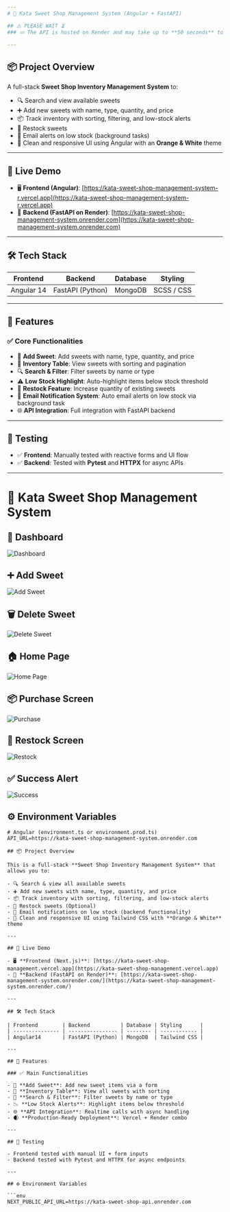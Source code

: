 ```yaml
---
# 🍬 Kata Sweet Shop Management System (Angular + FastAPI)

## ⚠️ PLEASE WAIT ⏳
### 💤 The API is hosted on Render and may take up to **50 seconds** to wake up after inactivity. Please be patient while waiting for responses.

---
```


## 📦 Project Overview

A full-stack **Sweet Shop Inventory Management System** to:

- 🔍 Search and view available sweets
- ➕ Add new sweets with name, type, quantity, and price
- 📦 Track inventory with sorting, filtering, and low-stock alerts
- 🔁 Restock sweets
- 📩 Email alerts on low stock (background tasks)
- 🎨 Clean and responsive UI using Angular with an **Orange & White** theme

---

## 🚀 Live Demo

- 🖥️ **Frontend (Angular)**: [https://kata-sweet-shop-management-system-r.vercel.app](https://kata-sweet-shop-management-system-r.vercel.app)
- 🧠 **Backend (FastAPI on Render)**: [https://kata-sweet-shop-management-system.onrender.com](https://kata-sweet-shop-management-system.onrender.com)

---

## 🛠 Tech Stack

| Frontend   | Backend          | Database | Styling    |
| ---------- | ---------------- | -------- | ---------- |
| Angular 14 | FastAPI (Python) | MongoDB  | SCSS / CSS |

---

## 📁 Features

### ✅ Core Functionalities

- 🧁 **Add Sweet**: Add sweets with name, type, quantity, and price
- 📃 **Inventory Table**: View sweets with sorting and pagination
- 🔍 **Search & Filter**: Filter sweets by name or type
- ⚠️ **Low Stock Highlight**: Auto-highlight items below stock threshold
- 🔄 **Restock Feature**: Increase quantity of existing sweets
- 📩 **Email Notification System**: Auto email alerts on low stock via background task
- 🌐 **API Integration**: Full integration with FastAPI backend

---

## 🧪 Testing

- ✅ **Frontend**: Manually tested with reactive forms and UI flow
- ✅ **Backend**: Tested with **Pytest** and **HTTPX** for async APIs

---

# 🍬 Kata Sweet Shop Management System

## 🧁 Dashboard
![Dashboard](./assets/Dashboard.png)

## ➕ Add Sweet
![Add Sweet](./assets/addSweet.png)

## 🗑️ Delete Sweet
![Delete Sweet](./assets/Delete%20Sweet.png)

## 🏠 Home Page
![Home Page](./assets/HomePage.png)

## 📦 Purchase Screen
![Purchase](./assets/Purchase.png)

## 🔁 Restock Screen
![Restock](./assets/Restock.png)

## ✅ Success Alert
![Success](./assets/Success.png)


## ⚙️ Environment Variables

```env
# Angular (environment.ts or environment.prod.ts)
API_URL=https://kata-sweet-shop-management-system.onrender.com

## 📦 Project Overview

This is a full-stack **Sweet Shop Inventory Management System** that allows you to:

- 🔍 Search & view all available sweets
- ➕ Add new sweets with name, type, quantity, and price
- 📦 Track inventory with sorting, filtering, and low-stock alerts
- 🔁 Restock sweets (Optional)
- 📩 Email notifications on low stock (backend functionality)
- 🎨 Clean and responsive UI using Tailwind CSS with **Orange & White** theme

---

## 🚀 Live Demo

- 🖥️ **Frontend (Next.js)**: [https://kata-sweet-shop-management.vercel.app](https://kata-sweet-shop-management.vercel.app)
- 🧠 **Backend (FastAPI on Render)**: [https://kata-sweet-shop-management-system.onrender.com/](https://kata-sweet-shop-management-system.onrender.com/)

---

## 🛠 Tech Stack

| Frontend        | Backend          | Database | Styling      |
| --------------- | ---------------- | -------- | ------------ |
| Angular14       | FastAPI (Python) | MongoDB  | Tailwind CSS |

---

## 📁 Features

### ✅ Main Functionalities

- 🧁 **Add Sweet**: Add new sweet items via a form
- 📃 **Inventory Table**: View all sweets with sorting
- 🔎 **Search & Filter**: Filter sweets by name or type
- 📉 **Low Stock Alerts**: Highlight items below threshold
- 🌐 **API Integration**: Realtime calls with async handling
- 🌒 **Production-Ready Deployment**: Vercel + Render combo

---

## 🧪 Testing

- Frontend tested with manual UI + form inputs
- Backend tested with Pytest and HTTPX for async endpoints

---

## ⚙️ Environment Variables

```env
NEXT_PUBLIC_API_URL=https://kata-sweet-shop-api.onrender.com
